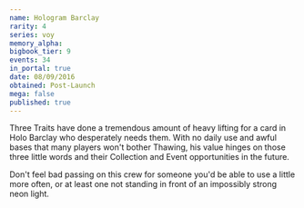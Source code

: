```yaml
---
name: Hologram Barclay
rarity: 4
series: voy
memory_alpha:
bigbook_tier: 9
events: 34
in_portal: true
date: 08/09/2016
obtained: Post-Launch
mega: false
published: true
---
```


Three Traits have done a tremendous amount of heavy lifting for a card in Holo Barclay who desperately needs them. With no daily use and awful bases that many players won't bother Thawing, his value hinges on those three little words and their Collection and Event opportunities in the future.

Don't feel bad passing on this crew for someone you'd be able to use a little more often, or at least one not standing in front of an impossibly strong neon light.
